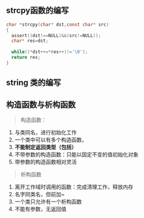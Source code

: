 ## strcpy函数的编写

```c
char *strcpy(char* dst,const char* src)
{
  assert((dst!==NULL)&&(src!=NULL));
  char* res=dst;
  
  while((*dst++=*res++)!='\0');
  return res;
}

```

## string 类的编写



## 构造函数与析构函数

> 构造函数：

1. 与类同名，进行初始化工作
2. 一个类中可以有多个构造函数，
3. **不能制定返回类型（包括）** 
4. 不带参数的构造函数：只能以固定不变的值初始化对象
5. 带参数的构造函数相对灵活

> 析构函数

1. 离开工作域时调用的函数：完成清理工作，释放内存
2. 名字同类名，但前加~
3. 一个类只允许有一个析构函数
4. 不能有参数，无返回值
